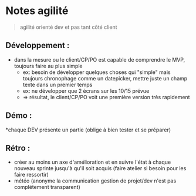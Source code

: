 Notes agilité
============

> agilité orienté dev et pas tant côté client

Développement :
---------------

* dans la mesure ou le client/CP/PO est capable de comprendre le MVP, toujours faire au plus simple
  * ex: besoin de développer quelques choses qui "simple" mais toujours chronophage comme un datepicker, mettre juste un champ texte dans un premier temps
  * ex: ne développer que 2 écrans sur les 10/15 prévue 
  * => résultat, le client/CP/PO voit une première version très rapidement

Démo :
------

*chaque DEV présente un partie (oblige à bien tester et se préparer)

Rétro :
------

* créer au moins un axe d'amélioration et en suivre l'état à chaque nouveau sprinte jusqu'à qu'il soit acquis (faire atelier si besoin pour les faire ressortir)
* météo (anonyme la communication gestion de projet/dev n'est pas complétement transparent)
